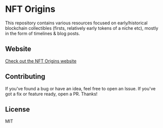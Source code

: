 # NFT Origins

This repository contains various resources focused on early/historical blockchain collectibles (firsts, relatively early tokens of a niche etc), mostly in the form of timelines & blog posts.

## Website

[Check out the NFT Origins website](https://nftorigins.com/)

## Contributing

If you've found a bug or have an idea, feel free to open an Issue. If you've got a fix or feature ready, open a PR. Thanks!

## License

MIT
